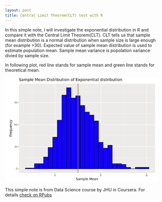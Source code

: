 ```yaml
---
layout: post
title: Central Limit Theorem(CLT) test with R
---
```


In this simple note, I will investigate the exponential distribution in R and compare it with the Central Limit Theorem(CLT). 
CLT tells us that sample mean distribution is a normal distribution when sample size is large enough (for example >30). Expected 
value of sample mean distribution is used to estimate population mean. Sample mean variance is popolation variance divied 
by sample size.  


In following plot, red line stands for sample mean and green line stands for theoretical mean.

![CLT](/images/ds-r-jhu/CLT.png)  



This simple note is from Data Science course by JHU in Coursera. For details [check on RPubs](http://rpubs.com/fengliplatform/260393)  

